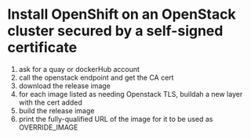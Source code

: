 # Install OpenShift on an OpenStack cluster secured by a self-signed certificate

1. ask for a quay or dockerHub account
1. call the openstack endpoint and get the CA cert
1. download the release image
1. for each image listed as needing Openstack TLS, buildah a new layer with the cert added
1. build the release image
1. print the fully-qualified URL of the image for it to be used as OVERRIDE_IMAGE
